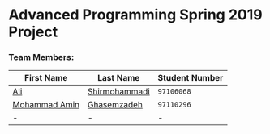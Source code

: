# Advanced Programming Spring 2019 Project

### Team Members:
First Name | Last Name | Student Number
--- | --- | ---
[Ali](https://github.com/alishirmohammadi) | [Shirmohammadi](https://github.com/alishirmohammadi) | `97106068`
[Mohammad Amin](https://github.com/maghasemzadeh) | [Ghasemzadeh](https://github.com/maghasemzadeh) | `97110296`
- | - | - 
